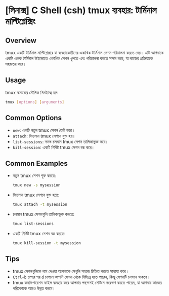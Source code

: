 # [লিনাক্স] C Shell (csh) tmux ব্যবহার: টার্মিনাল মাল্টিপ্লেক্সিং

## Overview
tmux একটি টার্মিনাল মাল্টিপ্লেক্সার যা ব্যবহারকারীদের একাধিক টার্মিনাল সেশন পরিচালনা করতে দেয়। এটি আপনাকে একটি একক টার্মিনাল উইন্ডোতে একাধিক সেশন খুলতে এবং পরিচালনা করতে সক্ষম করে, যা কাজের প্রক্রিয়াকে সহজতর করে।

## Usage
tmux কমান্ডের মৌলিক সিনট্যাক্স হল:

```bash
tmux [options] [arguments]
```

## Common Options
- `new`: একটি নতুন tmux সেশন তৈরি করে।
- `attach`: বিদ্যমান tmux সেশনে যুক্ত হয়।
- `list-sessions`: সমস্ত চলমান tmux সেশন তালিকাভুক্ত করে।
- `kill-session`: একটি নির্দিষ্ট tmux সেশন বন্ধ করে।

## Common Examples
- নতুন tmux সেশন শুরু করতে:
    ```bash
    tmux new -s mysession
    ```

- বিদ্যমান tmux সেশনে যুক্ত হতে:
    ```bash
    tmux attach -t mysession
    ```

- চলমান tmux সেশনগুলি তালিকাভুক্ত করতে:
    ```bash
    tmux list-sessions
    ```

- একটি নির্দিষ্ট tmux সেশন বন্ধ করতে:
    ```bash
    tmux kill-session -t mysession
    ```

## Tips
- tmux সেশনগুলিকে নাম দেওয়া আপনাকে সেগুলি সহজে চিহ্নিত করতে সাহায্য করে।
- `Ctrl+b` চাপার পর `d` চাপলে আপনি সেশন থেকে বিচ্ছিন্ন হতে পারেন, কিন্তু সেশনটি চলমান থাকবে।
- tmux কনফিগারেশন ফাইল ব্যবহার করে আপনার পছন্দসই সেটিংস সংরক্ষণ করতে পারেন, যা আপনার কাজের পরিবেশকে আরও উন্নত করবে।